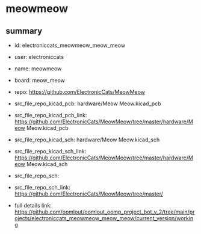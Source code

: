# meowmeow
 
## summary 
* id: electroniccats_meowmeow_meow_meow
* user: electroniccats
* name: meowmeow
* board: meow_meow
* repo: https://github.com/ElectronicCats/MeowMeow
* src_file_repo_kicad_pcb: hardware/Meow Meow.kicad_pcb
* src_file_repo_kicad_pcb_link: https://github.com/ElectronicCats/MeowMeow/tree/master/hardware/Meow Meow.kicad_pcb
* src_file_repo_kicad_sch: hardware/Meow Meow.kicad_sch
* src_file_repo_kicad_sch_link: https://github.com/ElectronicCats/MeowMeow/tree/master/hardware/Meow Meow.kicad_sch

* src_file_repo_sch: 
* src_file_repo_sch_link: https://github.com/ElectronicCats/MeowMeow/tree/master/
* full details link: https://github.com/oomlout/oomlout_oomp_project_bot_v_2/tree/main/projects/electroniccats_meowmeow_meow_meow/current_version/working  







